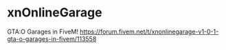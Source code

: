 # xnOnlineGarage
GTA:O Garages in FiveM!
https://forum.fivem.net/t/xnonlinegarage-v1-0-1-gta-o-garages-in-fivem/113558
